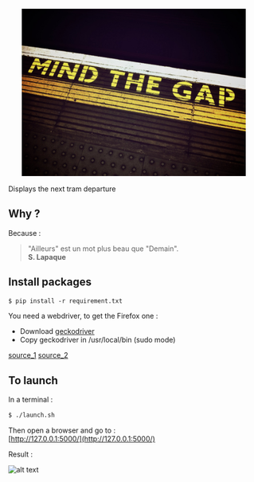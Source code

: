 <p align="center">
  <a href="#"><img src="./picture/mind-the-gap.jpg"  width="450"/></a>
</p>

Displays the next tram departure

## Why ?
Because :  
> "Ailleurs" est un mot plus beau que "Demain".  
> **S. Lapaque**

## Install packages

```
$ pip install -r requirement.txt
```
You need a webdriver, to get the Firefox one :
- Download [geckodriver](https://github.com/mozilla/geckodriver/releases)
- Copy geckodriver in /usr/local/bin (sudo mode)

[source_1](https://stackoverflow.com/questions/40208051/selenium-using-python-geckodriver-executable-needs-to-be-in-path)
[source_2](https://gist.github.com/ziadoz/3e8ab7e944d02fe872c3454d17af31a5)
## To launch

In a terminal :  
```bash
$ ./launch.sh
```

Then open a browser and go to :  
[http://127.0.0.1:5000/](http://127.0.0.1:5000/)


Result :  
 
![alt text](./picture/result.png)

